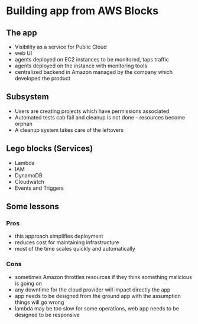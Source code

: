# Building app from AWS Blocks

## The app
- Visibility as a service for Public Cloud
- web UI
- agents deployed on EC2 instances to be monitored, taps traffic
- agents deployed on the instance with monitoring tools
- centralized backend in Amazon managed by the company which developed the product

## Subsystem
- Users are creating projects which have permissions associated
- Automated tests cab fail and cleanup is not done - resources become orphan
- A cleanup system takes care of the leftovers

## Lego blocks (Services)
- Lambda
- IAM
- DynamoDB
- Cloudwatch
- Events and Triggers

## Some lessons

### Pros
- this approach simplifies deployment
- reduces cost for maintaining infrastructure
- most of the time scales quickly and automatically

### Cons
- sometimes Amazon throttles resources if they think something malicious is going on
- any downtime for the cloud provider will impact directly the app
- app needs to be designed from the ground app with the assumption things will go wrong
- lambda may be too slow for some operations, web app needs to be designed to be responsive
